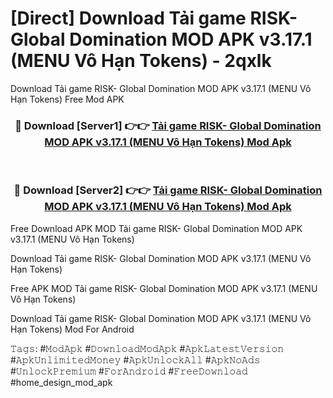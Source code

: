 # [Direct] Download Tải game RISK- Global Domination MOD APK v3.17.1 (MENU Vô Hạn Tokens) - 2qxlk
Download Tải game RISK- Global Domination MOD APK v3.17.1 (MENU Vô Hạn Tokens) Free Mod APK

<div align="center">
<h3>🔴 Download [Server1] 👉👉 <a href="https://apk-comot.site?title=Tải_game_RISK-_Global_Domination_MOD_APK_v3.17.1_(MENU_Vô_Hạn_Tokens)">Tải game RISK- Global Domination MOD APK v3.17.1 (MENU Vô Hạn Tokens) Mod Apk</a></h3><br>

<h3>🔴 Download [Server2] 👉👉 <a href="https://apk-comot.site?title=Tải_game_RISK-_Global_Domination_MOD_APK_v3.17.1_(MENU_Vô_Hạn_Tokens)">Tải game RISK- Global Domination MOD APK v3.17.1 (MENU Vô Hạn Tokens) Mod Apk</a></h3>
</div>


Free Download APK MOD Tải game RISK- Global Domination MOD APK v3.17.1 (MENU Vô Hạn Tokens)

Download Tải game RISK- Global Domination MOD APK v3.17.1 (MENU Vô Hạn Tokens) 

Free APK MOD Tải game RISK- Global Domination MOD APK v3.17.1 (MENU Vô Hạn Tokens) 

Download Tải game RISK- Global Domination MOD APK v3.17.1 (MENU Vô Hạn Tokens) Mod For Android

𝚃𝚊𝚐𝚜: #𝙼𝚘𝚍𝙰𝚙𝚔 #𝙳𝚘𝚠𝚗𝚕𝚘𝚊𝚍𝙼𝚘𝚍𝙰𝚙𝚔 #𝙰𝚙𝚔𝙻𝚊𝚝𝚎𝚜𝚝𝚅𝚎𝚛𝚜𝚒𝚘𝚗 #𝙰𝚙𝚔𝚄𝚗𝚕𝚒𝚖𝚒𝚝𝚎𝚍𝙼𝚘𝚗𝚎𝚢 #𝙰𝚙𝚔𝚄𝚗𝚕𝚘𝚌𝚔𝙰𝚕𝚕 #𝙰𝚙𝚔𝙽𝚘𝙰𝚍𝚜 #𝚄𝚗𝚕𝚘𝚌𝚔𝙿𝚛𝚎𝚖𝚒𝚞𝚖 #𝙵𝚘𝚛𝙰𝚗𝚍𝚛𝚘𝚒𝚍 #𝙵𝚛𝚎𝚎𝙳𝚘𝚠𝚗𝚕𝚘𝚊𝚍 #home_design_mod_apk